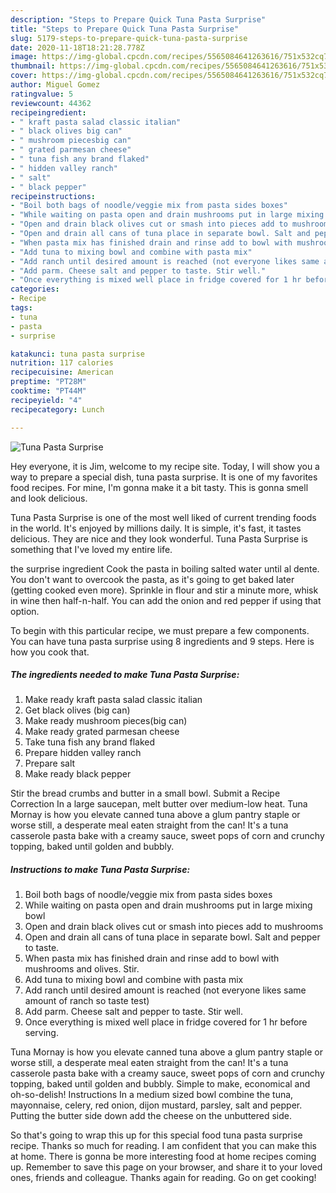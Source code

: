 ```yaml
---
description: "Steps to Prepare Quick Tuna Pasta Surprise"
title: "Steps to Prepare Quick Tuna Pasta Surprise"
slug: 5179-steps-to-prepare-quick-tuna-pasta-surprise
date: 2020-11-18T18:21:28.778Z
image: https://img-global.cpcdn.com/recipes/5565084641263616/751x532cq70/tuna-pasta-surprise-recipe-main-photo.jpg
thumbnail: https://img-global.cpcdn.com/recipes/5565084641263616/751x532cq70/tuna-pasta-surprise-recipe-main-photo.jpg
cover: https://img-global.cpcdn.com/recipes/5565084641263616/751x532cq70/tuna-pasta-surprise-recipe-main-photo.jpg
author: Miguel Gomez
ratingvalue: 5
reviewcount: 44362
recipeingredient:
- " kraft pasta salad classic italian"
- " black olives big can"
- " mushroom piecesbig can"
- " grated parmesan cheese"
- " tuna fish any brand flaked"
- " hidden valley ranch"
- " salt"
- " black pepper"
recipeinstructions:
- "Boil both bags of noodle/veggie mix from pasta sides boxes"
- "While waiting on pasta open and drain mushrooms put in large mixing bowl"
- "Open and drain black olives cut or smash into pieces add to mushrooms"
- "Open and drain all cans of tuna place in separate bowl. Salt and pepper to taste."
- "When pasta mix has finished drain and rinse add to bowl with mushrooms and olives. Stir."
- "Add tuna to mixing bowl and combine with pasta mix"
- "Add ranch until desired amount is reached (not everyone likes same amount of ranch so taste test)"
- "Add parm. Cheese salt and pepper to taste. Stir well."
- "Once everything is mixed well place in fridge covered for 1 hr before serving."
categories:
- Recipe
tags:
- tuna
- pasta
- surprise

katakunci: tuna pasta surprise 
nutrition: 117 calories
recipecuisine: American
preptime: "PT28M"
cooktime: "PT44M"
recipeyield: "4"
recipecategory: Lunch

---
```



![Tuna Pasta Surprise](https://img-global.cpcdn.com/recipes/5565084641263616/751x532cq70/tuna-pasta-surprise-recipe-main-photo.jpg)

Hey everyone, it is Jim, welcome to my recipe site. Today, I will show you a way to prepare a special dish, tuna pasta surprise. It is one of my favorites food recipes. For mine, I'm gonna make it a bit tasty. This is gonna smell and look delicious.

Tuna Pasta Surprise is one of the most well liked of current trending foods in the world. It's enjoyed by millions daily. It is simple, it's fast, it tastes delicious. They are nice and they look wonderful. Tuna Pasta Surprise is something that I've loved my entire life.

the surprise ingredient Cook the pasta in boiling salted water until al dente. You don&#39;t want to overcook the pasta, as it&#39;s going to get baked later (getting cooked even more). Sprinkle in flour and stir a minute more, whisk in wine then half-n-half. You can add the onion and red pepper if using that option.


To begin with this particular recipe, we must prepare a few components. You can have tuna pasta surprise using 8 ingredients and 9 steps. Here is how you cook that.

<!--inarticleads1-->

##### The ingredients needed to make Tuna Pasta Surprise:

1. Make ready  kraft pasta salad classic italian
1. Get  black olives (big can)
1. Make ready  mushroom pieces(big can)
1. Make ready  grated parmesan cheese
1. Take  tuna fish any brand flaked
1. Prepare  hidden valley ranch
1. Prepare  salt
1. Make ready  black pepper


Stir the bread crumbs and butter in a small bowl. Submit a Recipe Correction In a large saucepan, melt butter over medium-low heat. Tuna Mornay is how you elevate canned tuna above a glum pantry staple or worse still, a desperate meal eaten straight from the can! It&#39;s a tuna casserole pasta bake with a creamy sauce, sweet pops of corn and crunchy topping, baked until golden and bubbly. 

<!--inarticleads2-->

##### Instructions to make Tuna Pasta Surprise:

1. Boil both bags of noodle/veggie mix from pasta sides boxes
1. While waiting on pasta open and drain mushrooms put in large mixing bowl
1. Open and drain black olives cut or smash into pieces add to mushrooms
1. Open and drain all cans of tuna place in separate bowl. Salt and pepper to taste.
1. When pasta mix has finished drain and rinse add to bowl with mushrooms and olives. Stir.
1. Add tuna to mixing bowl and combine with pasta mix
1. Add ranch until desired amount is reached (not everyone likes same amount of ranch so taste test)
1. Add parm. Cheese salt and pepper to taste. Stir well.
1. Once everything is mixed well place in fridge covered for 1 hr before serving.


Tuna Mornay is how you elevate canned tuna above a glum pantry staple or worse still, a desperate meal eaten straight from the can! It&#39;s a tuna casserole pasta bake with a creamy sauce, sweet pops of corn and crunchy topping, baked until golden and bubbly. Simple to make, economical and oh-so-delish! Instructions In a medium sized bowl combine the tuna, mayonnaise, celery, red onion, dijon mustard, parsley, salt and pepper. Putting the butter side down add the cheese on the unbuttered side. 

So that's going to wrap this up for this special food tuna pasta surprise recipe. Thanks so much for reading. I am confident that you can make this at home. There is gonna be more interesting food at home recipes coming up. Remember to save this page on your browser, and share it to your loved ones, friends and colleague. Thanks again for reading. Go on get cooking!
